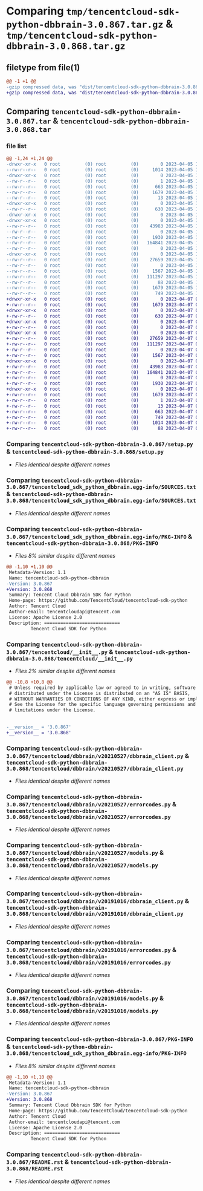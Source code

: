 # Comparing `tmp/tencentcloud-sdk-python-dbbrain-3.0.867.tar.gz` & `tmp/tencentcloud-sdk-python-dbbrain-3.0.868.tar.gz`

## filetype from file(1)

```diff
@@ -1 +1 @@
-gzip compressed data, was "dist/tencentcloud-sdk-python-dbbrain-3.0.867.tar", last modified: Wed Apr  5 16:27:32 2023, max compression
+gzip compressed data, was "dist/tencentcloud-sdk-python-dbbrain-3.0.868.tar", last modified: Fri Apr  7 00:26:38 2023, max compression
```

## Comparing `tencentcloud-sdk-python-dbbrain-3.0.867.tar` & `tencentcloud-sdk-python-dbbrain-3.0.868.tar`

### file list

```diff
@@ -1,24 +1,24 @@
-drwxr-xr-x   0 root         (0) root         (0)        0 2023-04-05 16:27:32.000000 tencentcloud-sdk-python-dbbrain-3.0.867/
--rw-r--r--   0 root         (0) root         (0)     1014 2023-04-05 16:27:32.000000 tencentcloud-sdk-python-dbbrain-3.0.867/setup.py
-drwxr-xr-x   0 root         (0) root         (0)        0 2023-04-05 16:27:32.000000 tencentcloud-sdk-python-dbbrain-3.0.867/tencentcloud_sdk_python_dbbrain.egg-info/
--rw-r--r--   0 root         (0) root         (0)        1 2023-04-05 16:27:32.000000 tencentcloud-sdk-python-dbbrain-3.0.867/tencentcloud_sdk_python_dbbrain.egg-info/dependency_links.txt
--rw-r--r--   0 root         (0) root         (0)      663 2023-04-05 16:27:32.000000 tencentcloud-sdk-python-dbbrain-3.0.867/tencentcloud_sdk_python_dbbrain.egg-info/SOURCES.txt
--rw-r--r--   0 root         (0) root         (0)     1679 2023-04-05 16:27:32.000000 tencentcloud-sdk-python-dbbrain-3.0.867/tencentcloud_sdk_python_dbbrain.egg-info/PKG-INFO
--rw-r--r--   0 root         (0) root         (0)       13 2023-04-05 16:27:32.000000 tencentcloud-sdk-python-dbbrain-3.0.867/tencentcloud_sdk_python_dbbrain.egg-info/top_level.txt
-drwxr-xr-x   0 root         (0) root         (0)        0 2023-04-05 16:27:32.000000 tencentcloud-sdk-python-dbbrain-3.0.867/tencentcloud/
--rw-r--r--   0 root         (0) root         (0)      630 2023-04-05 16:27:32.000000 tencentcloud-sdk-python-dbbrain-3.0.867/tencentcloud/__init__.py
-drwxr-xr-x   0 root         (0) root         (0)        0 2023-04-05 16:27:32.000000 tencentcloud-sdk-python-dbbrain-3.0.867/tencentcloud/dbbrain/
-drwxr-xr-x   0 root         (0) root         (0)        0 2023-04-05 16:27:32.000000 tencentcloud-sdk-python-dbbrain-3.0.867/tencentcloud/dbbrain/v20210527/
--rw-r--r--   0 root         (0) root         (0)    43983 2023-04-05 16:27:32.000000 tencentcloud-sdk-python-dbbrain-3.0.867/tencentcloud/dbbrain/v20210527/dbbrain_client.py
--rw-r--r--   0 root         (0) root         (0)        0 2023-04-05 16:27:32.000000 tencentcloud-sdk-python-dbbrain-3.0.867/tencentcloud/dbbrain/v20210527/__init__.py
--rw-r--r--   0 root         (0) root         (0)     1930 2023-04-05 16:27:32.000000 tencentcloud-sdk-python-dbbrain-3.0.867/tencentcloud/dbbrain/v20210527/errorcodes.py
--rw-r--r--   0 root         (0) root         (0)   164841 2023-04-05 16:27:32.000000 tencentcloud-sdk-python-dbbrain-3.0.867/tencentcloud/dbbrain/v20210527/models.py
--rw-r--r--   0 root         (0) root         (0)        0 2023-04-05 16:27:32.000000 tencentcloud-sdk-python-dbbrain-3.0.867/tencentcloud/dbbrain/__init__.py
-drwxr-xr-x   0 root         (0) root         (0)        0 2023-04-05 16:27:32.000000 tencentcloud-sdk-python-dbbrain-3.0.867/tencentcloud/dbbrain/v20191016/
--rw-r--r--   0 root         (0) root         (0)    27659 2023-04-05 16:27:32.000000 tencentcloud-sdk-python-dbbrain-3.0.867/tencentcloud/dbbrain/v20191016/dbbrain_client.py
--rw-r--r--   0 root         (0) root         (0)        0 2023-04-05 16:27:32.000000 tencentcloud-sdk-python-dbbrain-3.0.867/tencentcloud/dbbrain/v20191016/__init__.py
--rw-r--r--   0 root         (0) root         (0)     1567 2023-04-05 16:27:32.000000 tencentcloud-sdk-python-dbbrain-3.0.867/tencentcloud/dbbrain/v20191016/errorcodes.py
--rw-r--r--   0 root         (0) root         (0)   111297 2023-04-05 16:27:32.000000 tencentcloud-sdk-python-dbbrain-3.0.867/tencentcloud/dbbrain/v20191016/models.py
--rw-r--r--   0 root         (0) root         (0)       88 2023-04-05 16:27:32.000000 tencentcloud-sdk-python-dbbrain-3.0.867/setup.cfg
--rw-r--r--   0 root         (0) root         (0)     1679 2023-04-05 16:27:32.000000 tencentcloud-sdk-python-dbbrain-3.0.867/PKG-INFO
--rw-r--r--   0 root         (0) root         (0)      749 2023-04-05 16:27:32.000000 tencentcloud-sdk-python-dbbrain-3.0.867/README.rst
+drwxr-xr-x   0 root         (0) root         (0)        0 2023-04-07 00:26:38.000000 tencentcloud-sdk-python-dbbrain-3.0.868/
+-rw-r--r--   0 root         (0) root         (0)     1679 2023-04-07 00:26:38.000000 tencentcloud-sdk-python-dbbrain-3.0.868/PKG-INFO
+drwxr-xr-x   0 root         (0) root         (0)        0 2023-04-07 00:26:38.000000 tencentcloud-sdk-python-dbbrain-3.0.868/tencentcloud/
+-rw-r--r--   0 root         (0) root         (0)      630 2023-04-07 00:26:38.000000 tencentcloud-sdk-python-dbbrain-3.0.868/tencentcloud/__init__.py
+drwxr-xr-x   0 root         (0) root         (0)        0 2023-04-07 00:26:38.000000 tencentcloud-sdk-python-dbbrain-3.0.868/tencentcloud/dbbrain/
+-rw-r--r--   0 root         (0) root         (0)        0 2023-04-07 00:26:38.000000 tencentcloud-sdk-python-dbbrain-3.0.868/tencentcloud/dbbrain/__init__.py
+drwxr-xr-x   0 root         (0) root         (0)        0 2023-04-07 00:26:38.000000 tencentcloud-sdk-python-dbbrain-3.0.868/tencentcloud/dbbrain/v20191016/
+-rw-r--r--   0 root         (0) root         (0)    27659 2023-04-07 00:26:38.000000 tencentcloud-sdk-python-dbbrain-3.0.868/tencentcloud/dbbrain/v20191016/dbbrain_client.py
+-rw-r--r--   0 root         (0) root         (0)   111297 2023-04-07 00:26:38.000000 tencentcloud-sdk-python-dbbrain-3.0.868/tencentcloud/dbbrain/v20191016/models.py
+-rw-r--r--   0 root         (0) root         (0)        0 2023-04-07 00:26:38.000000 tencentcloud-sdk-python-dbbrain-3.0.868/tencentcloud/dbbrain/v20191016/__init__.py
+-rw-r--r--   0 root         (0) root         (0)     1567 2023-04-07 00:26:38.000000 tencentcloud-sdk-python-dbbrain-3.0.868/tencentcloud/dbbrain/v20191016/errorcodes.py
+drwxr-xr-x   0 root         (0) root         (0)        0 2023-04-07 00:26:38.000000 tencentcloud-sdk-python-dbbrain-3.0.868/tencentcloud/dbbrain/v20210527/
+-rw-r--r--   0 root         (0) root         (0)    43983 2023-04-07 00:26:38.000000 tencentcloud-sdk-python-dbbrain-3.0.868/tencentcloud/dbbrain/v20210527/dbbrain_client.py
+-rw-r--r--   0 root         (0) root         (0)   164841 2023-04-07 00:26:38.000000 tencentcloud-sdk-python-dbbrain-3.0.868/tencentcloud/dbbrain/v20210527/models.py
+-rw-r--r--   0 root         (0) root         (0)        0 2023-04-07 00:26:38.000000 tencentcloud-sdk-python-dbbrain-3.0.868/tencentcloud/dbbrain/v20210527/__init__.py
+-rw-r--r--   0 root         (0) root         (0)     1930 2023-04-07 00:26:38.000000 tencentcloud-sdk-python-dbbrain-3.0.868/tencentcloud/dbbrain/v20210527/errorcodes.py
+drwxr-xr-x   0 root         (0) root         (0)        0 2023-04-07 00:26:38.000000 tencentcloud-sdk-python-dbbrain-3.0.868/tencentcloud_sdk_python_dbbrain.egg-info/
+-rw-r--r--   0 root         (0) root         (0)     1679 2023-04-07 00:26:38.000000 tencentcloud-sdk-python-dbbrain-3.0.868/tencentcloud_sdk_python_dbbrain.egg-info/PKG-INFO
+-rw-r--r--   0 root         (0) root         (0)        1 2023-04-07 00:26:38.000000 tencentcloud-sdk-python-dbbrain-3.0.868/tencentcloud_sdk_python_dbbrain.egg-info/dependency_links.txt
+-rw-r--r--   0 root         (0) root         (0)       13 2023-04-07 00:26:38.000000 tencentcloud-sdk-python-dbbrain-3.0.868/tencentcloud_sdk_python_dbbrain.egg-info/top_level.txt
+-rw-r--r--   0 root         (0) root         (0)      663 2023-04-07 00:26:38.000000 tencentcloud-sdk-python-dbbrain-3.0.868/tencentcloud_sdk_python_dbbrain.egg-info/SOURCES.txt
+-rw-r--r--   0 root         (0) root         (0)      749 2023-04-07 00:26:38.000000 tencentcloud-sdk-python-dbbrain-3.0.868/README.rst
+-rw-r--r--   0 root         (0) root         (0)     1014 2023-04-07 00:26:38.000000 tencentcloud-sdk-python-dbbrain-3.0.868/setup.py
+-rw-r--r--   0 root         (0) root         (0)       88 2023-04-07 00:26:38.000000 tencentcloud-sdk-python-dbbrain-3.0.868/setup.cfg
```

### Comparing `tencentcloud-sdk-python-dbbrain-3.0.867/setup.py` & `tencentcloud-sdk-python-dbbrain-3.0.868/setup.py`

 * *Files identical despite different names*

### Comparing `tencentcloud-sdk-python-dbbrain-3.0.867/tencentcloud_sdk_python_dbbrain.egg-info/SOURCES.txt` & `tencentcloud-sdk-python-dbbrain-3.0.868/tencentcloud_sdk_python_dbbrain.egg-info/SOURCES.txt`

 * *Files identical despite different names*

### Comparing `tencentcloud-sdk-python-dbbrain-3.0.867/tencentcloud_sdk_python_dbbrain.egg-info/PKG-INFO` & `tencentcloud-sdk-python-dbbrain-3.0.868/PKG-INFO`

 * *Files 8% similar despite different names*

```diff
@@ -1,10 +1,10 @@
 Metadata-Version: 1.1
 Name: tencentcloud-sdk-python-dbbrain
-Version: 3.0.867
+Version: 3.0.868
 Summary: Tencent Cloud Dbbrain SDK for Python
 Home-page: https://github.com/TencentCloud/tencentcloud-sdk-python
 Author: Tencent Cloud
 Author-email: tencentcloudapi@tencent.com
 License: Apache License 2.0
 Description: ============================
         Tencent Cloud SDK for Python
```

### Comparing `tencentcloud-sdk-python-dbbrain-3.0.867/tencentcloud/__init__.py` & `tencentcloud-sdk-python-dbbrain-3.0.868/tencentcloud/__init__.py`

 * *Files 2% similar despite different names*

```diff
@@ -10,8 +10,8 @@
 # Unless required by applicable law or agreed to in writing, software
 # distributed under the License is distributed on an "AS IS" BASIS,
 # WITHOUT WARRANTIES OR CONDITIONS OF ANY KIND, either express or implied.
 # See the License for the specific language governing permissions and
 # limitations under the License.
 
 
-__version__ = '3.0.867'
+__version__ = '3.0.868'
```

### Comparing `tencentcloud-sdk-python-dbbrain-3.0.867/tencentcloud/dbbrain/v20210527/dbbrain_client.py` & `tencentcloud-sdk-python-dbbrain-3.0.868/tencentcloud/dbbrain/v20210527/dbbrain_client.py`

 * *Files identical despite different names*

### Comparing `tencentcloud-sdk-python-dbbrain-3.0.867/tencentcloud/dbbrain/v20210527/errorcodes.py` & `tencentcloud-sdk-python-dbbrain-3.0.868/tencentcloud/dbbrain/v20210527/errorcodes.py`

 * *Files identical despite different names*

### Comparing `tencentcloud-sdk-python-dbbrain-3.0.867/tencentcloud/dbbrain/v20210527/models.py` & `tencentcloud-sdk-python-dbbrain-3.0.868/tencentcloud/dbbrain/v20210527/models.py`

 * *Files identical despite different names*

### Comparing `tencentcloud-sdk-python-dbbrain-3.0.867/tencentcloud/dbbrain/v20191016/dbbrain_client.py` & `tencentcloud-sdk-python-dbbrain-3.0.868/tencentcloud/dbbrain/v20191016/dbbrain_client.py`

 * *Files identical despite different names*

### Comparing `tencentcloud-sdk-python-dbbrain-3.0.867/tencentcloud/dbbrain/v20191016/errorcodes.py` & `tencentcloud-sdk-python-dbbrain-3.0.868/tencentcloud/dbbrain/v20191016/errorcodes.py`

 * *Files identical despite different names*

### Comparing `tencentcloud-sdk-python-dbbrain-3.0.867/tencentcloud/dbbrain/v20191016/models.py` & `tencentcloud-sdk-python-dbbrain-3.0.868/tencentcloud/dbbrain/v20191016/models.py`

 * *Files identical despite different names*

### Comparing `tencentcloud-sdk-python-dbbrain-3.0.867/PKG-INFO` & `tencentcloud-sdk-python-dbbrain-3.0.868/tencentcloud_sdk_python_dbbrain.egg-info/PKG-INFO`

 * *Files 8% similar despite different names*

```diff
@@ -1,10 +1,10 @@
 Metadata-Version: 1.1
 Name: tencentcloud-sdk-python-dbbrain
-Version: 3.0.867
+Version: 3.0.868
 Summary: Tencent Cloud Dbbrain SDK for Python
 Home-page: https://github.com/TencentCloud/tencentcloud-sdk-python
 Author: Tencent Cloud
 Author-email: tencentcloudapi@tencent.com
 License: Apache License 2.0
 Description: ============================
         Tencent Cloud SDK for Python
```

### Comparing `tencentcloud-sdk-python-dbbrain-3.0.867/README.rst` & `tencentcloud-sdk-python-dbbrain-3.0.868/README.rst`

 * *Files identical despite different names*


